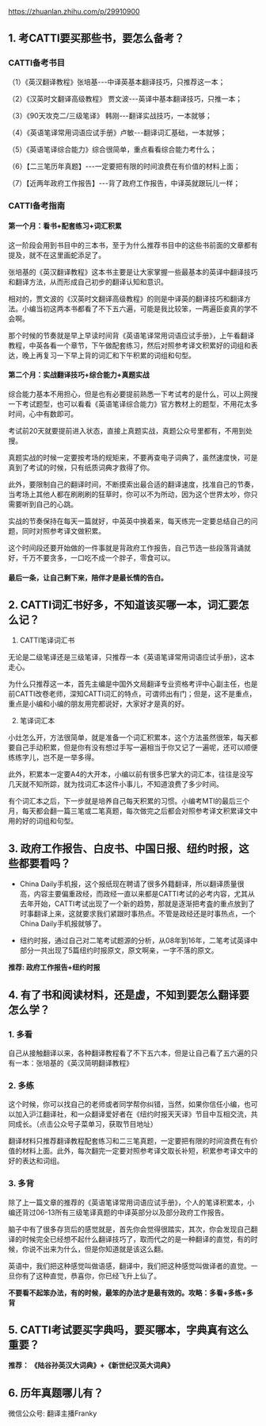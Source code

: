 https://zhuanlan.zhihu.com/p/29910900  

## 1. 考CATTI要买那些书，要怎么备考？   

### CATTI备考书目  

（1）《英汉翻译教程》张培基---中译英基本翻译技巧，只推荐这一本；  

（2）《汉英时文翻译高级教程》 贾文波---英译中基本翻译技巧，只推一本；  

（3）《90天攻克二/三级笔译》 韩刚---翻译实战技巧，一本就够；  

（4）《英语笔译常用词语应试手册》卢敏---翻译词汇基础，一本就够；  

（5）《英语笔译综合能力》综合很简单，重点看看综合能力考什么；  

（6）【二三笔历年真题】---一定要把有限的时间浪费在有价值的材料上面；  

（7）【近两年政府工作报告】---背了政府工作报告，中译英就跟玩儿一样；  

### CATTI备考指南  

#### 第一个月：看书+配套练习+词汇积累  

这一阶段会用到书目中的三本书，至于为什么推荐书目中的这些书前面的文章都有提及，就不在这里画蛇添足了。

张培基的《英汉翻译教程》这本书主要是让大家掌握一些最基本的英译中翻译技巧和翻译方法，从而形成自己初步的翻译认知和意识。

相对的，贾文波的《汉英时文翻译高级教程》的则是中译英的翻译技巧和翻译方法。小编当初这两本书都看了不下五六遍，可能是我比较笨，一两遍臣妾真的学不会啊。

那个时候的节奏就是早上早读时间背《英语笔译常用词语应试手册》，上午看翻译教程，中英各看一个章节，下午做配套练习，然后对照参考译文积累好的词组和表达，晚上再复习一下早上背的词汇和下午积累的词组和句型。  

#### 第二个月：实战翻译技巧+综合能力+真题实战  

综合能力基本不用担心，但是也有必要提前熟悉一下考试考的是什么，可以上网搜一下考试题型，也可以看看《英语笔译综合能力》官方教材上的题型，不用花太多时间，心中有数即可。  

考试前20天就要提前进入状态，直接上真题实战，真题公众号里都有，不用到处搜。

真题实战的时候一定要按考场的规矩来，不要再查电子词典了，虽然速度快，可是真到了考试的时候，只有纸质词典才救得了你。

此外，要限制自己的翻译时间，不断摸索出最合适的翻译速度，找准自己的节奏，当考场上其他人都在刷刷刷的狂草时，你可以不为所动，因为这个世界太吵，你只需要听到自己的心跳。

实战的节奏保持在每天一篇就好，中英英中换着来，每天练完一定要总结自己的问题，同时对照参考译文做积累。

这个时间段还要开始做的一件事就是背政府工作报告，自己节选一些段落背诵就好，千万不要贪多，一口吃不成一个胖子，零食可以。  

#### 最后一条，让自己剩下来，陪伴才是最长情的告白。

## 2. CATTI词汇书好多，不知道该买哪一本，词汇要怎么记？  

1. CATTI笔译词汇书  

无论是二级笔译还是三级笔译，只推荐一本《英语笔译常用词语应试手册》，这本走心。  

为什么只推荐这一本，首先主编是中国外文局翻译专业资格考评中心副主任，也是前CATTI改卷老师，深知CATTI词汇的特点，可谓师出有门；但是，这不是重点，重点是小编和小编的朋友用完都说好，大家好才是真的好。  

2. 笔译词汇本  

小灶怎么开，方法很简单，就是准备一个词汇积累本，这个方法虽然很笨，每天都要自己手动积累，但是你有没有想过手写一遍相当于你又记了一遍呢，还可以顺便练练字儿，岂不是一举多得。  

此外，积累本一定要A4的大开本，小编以前有很多巴掌大的词汇本，往往是没写几天就不知所踪，就为找词汇本这件小事儿，不知道浪费了多少时间。  

有个词汇本之后，下一步就是培养自己每天积累的习惯。小编考MTI的最后三个月，每天都会翻一篇三笔或二笔真题，每次做完之后都会对照参考译文积累译文中用的好的词组和句型。  

## 3. 政府工作报告、白皮书、中国日报、纽约时报，这些都要看吗？  

- China Daily手机报，这个报纸现在聘请了很多外籍翻译，所以翻译质量很高，内容主要偏重政经，而政经一直以来都是CATTI考试的必考内容，尤其从去年开始，CATTI考试出现了一个新的趋势，那就是逐渐把考査的重点放到了时事翻译上来，这就要求我们紧跟时事热点。不管是政经还是时事热点，一个China Daily手机报就够了。  

- 纽约时报，通过自己对二笔考试题源的分析，从08年到16年，二笔考试英译中部分一共出现了5篇纽约时报原文，原文啊亲，一字不落的原文。  

**推荐: 政府工作报告+纽约时报**  

## 4. 有了书和阅读材料，还是虚，不知到要怎么翻译要怎么学？  

### 1. 多看  

自己从接触翻译以来，各种翻译教程看了不下五六本，但是让自己看了五六遍的只有一本：张培基的《英汉简明翻译教程》  

### 2. 多练  

这个时候，你可以找自己的老师或者同学帮你纠错，当然，如果你信任小编，也可以加入沪江翻译社，和一众翻译爱好者在《纽约时报天天译》节目中互相交流，共同成长。（点击公众号子菜单习，获取节目地址）  

翻译材料只推荐翻译教程配套练习和二三笔真题，一定要把有限的时间浪费在有价值的材料上面。此外，每次翻完一定要对照参考译文取长补短，积累参考译文中的好的表达和词组。  

### 3. 多背  

除了上一篇文章的推荐的《英语笔译常用词语应试手册》，个人的笔译积累本，小编还背过06-13所有三级笔译真题的中译英部分以及部分政府工作报告。  

脑子中有了很多存货后的感觉就是，首先你会觉得很踏实，其次，你会发现自己翻译的时候完全已经想不起什么翻译技巧了，取而代之的是一种翻译的直觉，有的时候，你说不出来为什么，但是你知道就是该这么翻。  

英语中，我们把这种感觉叫做语感，翻译中，我们把这种感觉叫做译者的直觉。一旦你有了这种直觉，恭喜你，你已经飞升上仙了。  

**不要看不起笨办法，有的时候，最笨的办法才是最有效的。攻略：多看+多练+多背**  

## 5. CATTI考试要买字典吗，要买哪本，字典真有这么重要？  

**推荐： 《陆谷孙英汉大词典》+《新世纪汉英大词典》**  

## 6. 历年真题哪儿有？  

微信公众号: 翻译主播Franky  



